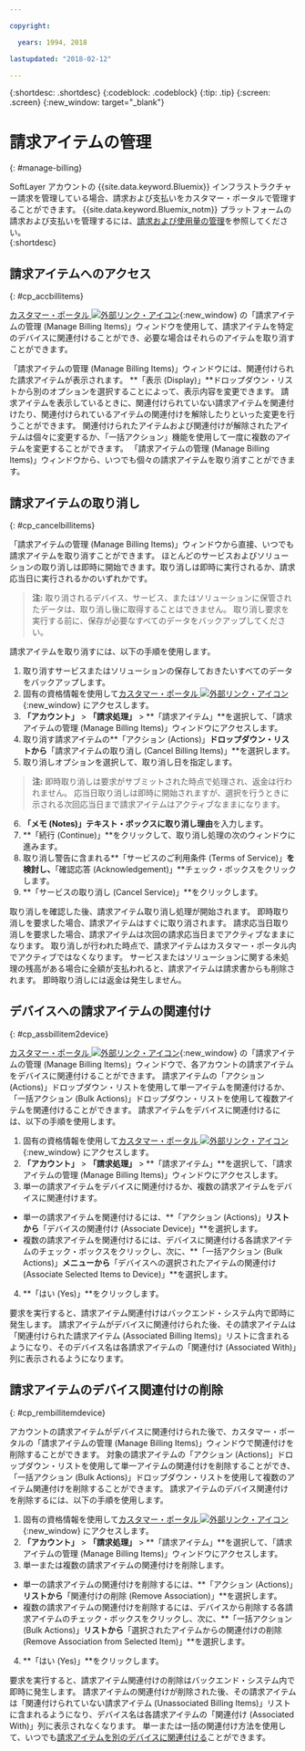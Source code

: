 ```yaml
---

copyright:

  years: 1994, 2018

lastupdated: "2018-02-12"

---
```


{:shortdesc: .shortdesc}
{:codeblock: .codeblock}
{:tip: .tip}
{:screen: .screen}
{:new_window: target="_blank"}


# 請求アイテムの管理
{: #manage-billing}

SoftLayer アカウントの {{site.data.keyword.Bluemix}} インフラストラクチャー請求を管理している場合、請求および支払いをカスタマー・ポータルで管理することができます。 {{site.data.keyword.Bluemix_notm}} プラットフォームの請求および支払いを管理するには、[請求および使用量の管理](/docs/account/index.html)を参照してください。  
{:shortdesc}

## 請求アイテムへのアクセス
{: #cp_accbillitems}

[カスタマー・ポータル ![外部リンク・アイコン](../icons/launch-glyph.svg)](https://control.softlayer.com/){:new_window} の「請求アイテムの管理 (Manage Billing Items)」ウィンドウを使用して、請求アイテムを特定のデバイスに関連付けることができ、必要な場合はそれらのアイテムを取り消すことができます。

「請求アイテムの管理 (Manage Billing Items)」ウィンドウには、関連付けられた請求アイテムが表示されます。 **「表示 (Display)」**ドロップダウン・リストから別のオプションを選択することによって、表示内容を変更できます。 請求アイテムを表示しているときに、関連付けられていない請求アイテムを関連付けたり、関連付けられているアイテムの関連付けを解除したりといった変更を行うことができます。 関連付けられたアイテムおよび関連付けが解除されたアイテムは個々に変更するか、「一括アクション」機能を使用して一度に複数のアイテムを変更することができます。 「請求アイテムの管理 (Manage Billing Items)」ウィンドウから、いつでも個々の請求アイテムを取り消すことができます。


## 請求アイテムの取り消し
{: #cp_cancelbillitems}

「請求アイテムの管理 (Manage Billing Items)」ウィンドウから直接、いつでも請求アイテムを取り消すことができます。 ほとんどのサービスおよびソリューションの取り消しは即時に開始できます。取り消しは即時に実行されるか、請求応当日に実行されるかのいずれかです。

> **注:** 取り消されるデバイス、サービス、またはソリューションに保管されたデータは、取り消し後に取得することはできません。 取り消し要求を実行する前に、保存が必要なすべてのデータをバックアップしてください。

請求アイテムを取り消すには、以下の手順を使用します。

1. 取り消すサービスまたはソリューションの保存しておきたいすべてのデータをバックアップします。
2. 固有の資格情報を使用して[カスタマー・ポータル ![外部リンク・アイコン](../icons/launch-glyph.svg)](https://control.softlayer.com/){:new_window} にアクセスします。
3. **「アカウント」** > **「請求処理」** > **「請求アイテム」**を選択して、「請求アイテムの管理 (Manage Billing Items)」ウィンドウにアクセスします。
4. 取り消す請求アイテムの**「アクション (Actions)」**ドロップダウン・リストから**「請求アイテムの取り消し (Cancel Billing Items)」**を選択します。
5. 取り消しオプションを選択して、取り消し日を指定します。
>**注:** 即時取り消しは要求がサブミットされた時点で処理され、返金は行われません。 応当日取り消しは即時に開始されますが、選択を行うときに示される次回応当日まで請求アイテムはアクティブなままになります。
6. **「メモ (Notes)」**テキスト・ボックスに**取り消し理由**を入力します。
7. **「続行 (Continue)」**をクリックして、取り消し処理の次のウィンドウに進みます。
8. 取り消し警告に含まれる**「サービスのご利用条件 (Terms of Service)」**を検討し、**「確認応答 (Acknowledgement)」**チェック・ボックスをクリックします。
9. **「サービスの取り消し (Cancel Service)」**をクリックします。

取り消しを確認した後、請求アイテム取り消し処理が開始されます。 即時取り消しを要求した場合、請求アイテムはすぐに取り消されます。 請求応当日取り消しを要求した場合、請求アイテムは次回の請求応当日までアクティブなままになります。 取り消しが行われた時点で、請求アイテムはカスタマー・ポータル内でアクティブではなくなります。 サービスまたはソリューションに関する未処理の残高がある場合に全額が支払われると、請求アイテムは請求書からも削除されます。 即時取り消しには返金は発生しません。


## デバイスへの請求アイテムの関連付け
{: #cp_assbillitem2device}

[カスタマー・ポータル ![外部リンク・アイコン](../icons/launch-glyph.svg)](https://control.softlayer.com/){:new_window} の「請求アイテムの管理 (Manage Billing Items)」ウィンドウで、各アカウントの請求アイテムをデバイスに関連付けることができます。 請求アイテムの「アクション (Actions)」ドロップダウン・リストを使用して単一アイテムを関連付けるか、「一括アクション (Bulk Actions)」ドロップダウン・リストを使用して複数アイテムを関連付けることができます。 請求アイテムをデバイスに関連付けるには、以下の手順を使用します。

1. 固有の資格情報を使用して[カスタマー・ポータル ![外部リンク・アイコン](../icons/launch-glyph.svg)](https://control.softlayer.com/){:new_window} にアクセスします。
2. **「アカウント」** > **「請求処理」** > **「請求アイテム」**を選択して、「請求アイテムの管理 (Manage Billing Items)」ウィンドウにアクセスします。
3. 単一の請求アイテムをデバイスに関連付けるか、複数の請求アイテムをデバイスに関連付けます。
  * 単一の請求アイテムを関連付けるには、**「アクション (Actions)」**リストから**「デバイスの関連付け (Associate Device)」**を選択します。
  * 複数の請求アイテムを関連付けるには、デバイスに関連付ける各請求アイテムのチェック・ボックスをクリックし、次に、**「一括アクション (Bulk Actions)」**メニューから**「デバイスへの選択されたアイテムの関連付け (Associate Selected Items to Device)」**を選択します。
4. **「はい (Yes)」**をクリックします。

要求を実行すると、請求アイテム関連付けはバックエンド・システム内で即時に発生します。 請求アイテムがデバイスに関連付けられた後、その請求アイテムは「関連付けられた請求アイテム (Associated Billing Items)」リストに含まれるようになり、そのデバイス名は各請求アイテムの「関連付け (Associated With)」列に表示されるようになります。


## 請求アイテムのデバイス関連付けの削除
{: #cp_rembillitemdevice}

アカウントの請求アイテムがデバイスに関連付けられた後で、カスタマー・ポータルの「請求アイテムの管理 (Manage Billing Items)」ウィンドウで関連付けを削除することができます。 対象の請求アイテムの「アクション (Actions)」ドロップダウン・リストを使用して単一アイテムの関連付けを削除することができ、「一括アクション (Bulk Actions)」ドロップダウン・リストを使用して複数のアイテム関連付けを削除することができます。 請求アイテムのデバイス関連付けを削除するには、以下の手順を使用します。

1. 固有の資格情報を使用して[カスタマー・ポータル ![外部リンク・アイコン](../icons/launch-glyph.svg)](https://control.softlayer.com/){:new_window} にアクセスします。
2. **「アカウント」** > **「請求処理」** > **「請求アイテム」**を選択して、「請求アイテムの管理 (Manage Billing Items)」ウィンドウにアクセスします。
3. 単一または複数の請求アイテムの関連付けを削除します。
  * 単一の請求アイテムの関連付けを削除するには、**「アクション (Actions)」**リストから**「関連付けの削除 (Remove Association)」**を選択します。
  * 複数の請求アイテムの関連付けを削除するには、デバイスから削除する各請求アイテムのチェック・ボックスをクリックし、次に、**「一括アクション (Bulk Actions)」**リストから**「選択されたアイテムからの関連付けの削除 (Remove Association from Selected Item)」**を選択します。
4. **「はい (Yes)」**をクリックします。

要求を実行すると、請求アイテム関連付けの削除はバックエンド・システム内で即時に発生します。 請求アイテムの関連付けが削除された後、その請求アイテムは「関連付けられていない請求アイテム (Unassociated Billing Items)」リストに含まれるようになり、デバイス名は各請求アイテムの「関連付け (Associated With)」列に表示されなくなります。 単一または一括の関連付け方法を使用して、いつでも[請求アイテムを別のデバイスに関連付ける](/docs/customer-portal/cpmanacctbillpay.html#cp_assbillitem2device)ことができます。

